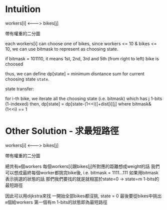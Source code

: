 # Intuition

workers[i] <---> bikes[j]

帶有權重的二分圖

each workers[i] can choose one of bikes, since workers <= 10 & bikes <= 10, we can use bitmask to represent as choosing state.

if bitmask = 101110, it means 1st, 2nd, 3rd and 5th (from right to left) bike is choosed

thus, we can define dp[state] = minimum disntance sum for current choosing state `state`.

state transfer:

for i-th bike, we iterate all the choosing state (i.e. bitmask) which has j 1-bits (1-indexed)
then, dp[state] = dp[state-(1<<i)]+dist[i][j] where bitmask&(1<<i) == 1


# Other Solution - 求最短路徑

workers[i] <---> bikes[j]

帶有權重的二分圖

總共有`m`個workers
每個workers[i]跟bikes[j]所對應的距離想成weight的話
我們可以想成最終每個worker都挑完bike後, i.e. bitmask = 1111...111 如果用bitmask表示挑選的狀態的話
那們我們要找的就是就相當於state=0 -> state=m 1-bits的最短路徑

因此可以用dijkstra來找
一開始全部bikes都沒挑, state = 0
最後要從bikes中挑出`m`個給workers
第一個有m 1-bits的狀態即為最短路徑